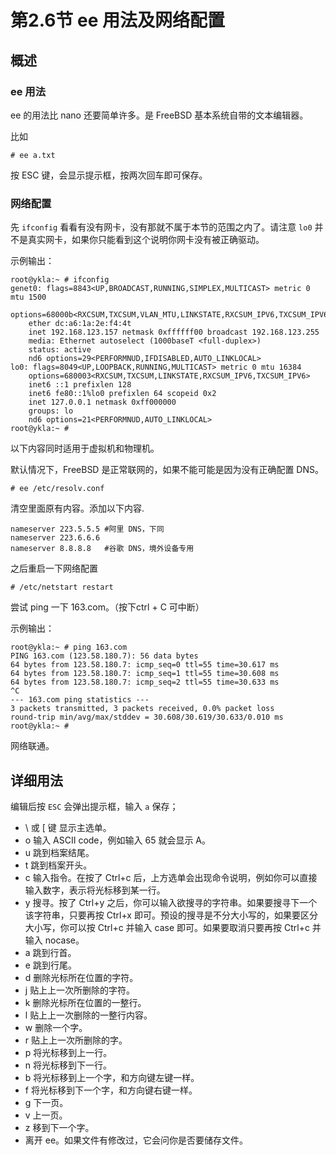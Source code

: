 # 第2.6节 ee 用法及网络配置

## 概述

### ee 用法

ee 的用法比 nano 还要简单许多。是 FreeBSD 基本系统自带的文本编辑器。

比如

```
# ee a.txt
```

按 ESC 键，会显示提示框，按两次回车即可保存。

### 网络配置

先 `ifconfig` 看看有没有网卡，没有那就不属于本节的范围之内了。请注意 `lo0` 并不是真实网卡，如果你只能看到这个说明你网卡没有被正确驱动。

示例输出：

```
root@ykla:~ # ifconfig
genet0: flags=8843<UP,BROADCAST,RUNNING,SIMPLEX,MULTICAST> metric 0 mtu 1500
	options=68000b<RXCSUM,TXCSUM,VLAN_MTU,LINKSTATE,RXCSUM_IPV6,TXCSUM_IPV6>
	ether dc:a6:1a:2e:f4:4t
	inet 192.168.123.157 netmask 0xffffff00 broadcast 192.168.123.255
	media: Ethernet autoselect (1000baseT <full-duplex>)
	status: active
	nd6 options=29<PERFORMNUD,IFDISABLED,AUTO_LINKLOCAL>
lo0: flags=8049<UP,LOOPBACK,RUNNING,MULTICAST> metric 0 mtu 16384
	options=680003<RXCSUM,TXCSUM,LINKSTATE,RXCSUM_IPV6,TXCSUM_IPV6>
	inet6 ::1 prefixlen 128
	inet6 fe80::1%lo0 prefixlen 64 scopeid 0x2
	inet 127.0.0.1 netmask 0xff000000
	groups: lo
	nd6 options=21<PERFORMNUD,AUTO_LINKLOCAL>
root@ykla:~ # 
```

以下内容同时适用于虚拟机和物理机。

默认情况下，FreeBSD 是正常联网的，如果不能可能是因为没有正确配置 DNS。

```
# ee /etc/resolv.conf
```

清空里面原有内容。添加以下内容.

```
nameserver 223.5.5.5 #阿里 DNS，下同
nameserver 223.6.6.6
nameserver 8.8.8.8   #谷歌 DNS，境外设备专用
```

之后重启一下网络配置

```
# /etc/netstart restart
```

尝试 ping 一下 163.com。（按下ctrl + C 可中断）

示例输出：

```
root@ykla:~ # ping 163.com
PING 163.com (123.58.180.7): 56 data bytes
64 bytes from 123.58.180.7: icmp_seq=0 ttl=55 time=30.617 ms
64 bytes from 123.58.180.7: icmp_seq=1 ttl=55 time=30.608 ms
64 bytes from 123.58.180.7: icmp_seq=2 ttl=55 time=30.633 ms
^C
--- 163.com ping statistics ---
3 packets transmitted, 3 packets received, 0.0% packet loss
round-trip min/avg/max/stddev = 30.608/30.619/30.633/0.010 ms
root@ykla:~ # 
```

网络联通。

## 详细用法

编辑后按 `ESC` 会弹出提示框，输入 `a` 保存；

* \ 或 \[ 键 显示主选单。
* o 输入 ASCII code，例如输入 65 就会显示 A。
* u 跳到档案结尾。
* t 跳到档案开头。
* c 输入指令。在按了 Ctrl+c 后，上方选单会出现命令说明，例如你可以直接输入数字，表示将光标移到某一行。
* y 搜寻。按了 Ctrl+y 之后，你可以输入欲搜寻的字符串。如果要搜寻下一个该字符串，只要再按 Ctrl+x 即可。预设的搜寻是不分大小写的，如果要区分大小写，你可以按 Ctrl+c 并输入 case 即可。如果要取消只要再按 Ctrl+c 并输入 nocase。
* a 跳到行首。
* e 跳到行尾。
* d 删除光标所在位置的字符。
* j 贴上上一次所删除的字符。
* k 删除光标所在位置的一整行。
* l 贴上上一次删除的一整行内容。
* w 删除一个字。
* r 贴上上一次所删除的字。
* p 将光标移到上一行。
* n 将光标移到下一行。
* b 将光标移到上一个字，和方向键左键一样。
* f 将光标移到下一个字，和方向键右键一样。
* g 下一页。
* v 上一页。
* z 移到下一个字。
* 离开 ee。如果文件有修改过，它会问你是否要储存文件。

